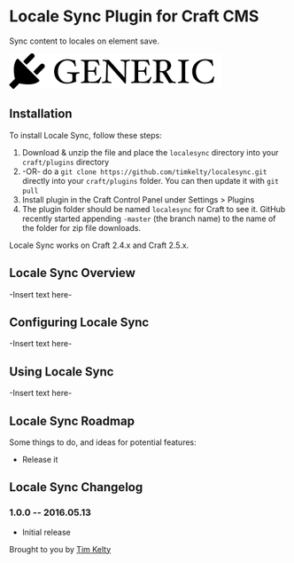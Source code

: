 # Locale Sync Plugin for Craft CMS

Sync content to locales on element save.

![Screenshot](resources/screenshots/plugin_logo.png)

## Installation

To install Locale Sync, follow these steps:

1. Download & unzip the file and place the `localesync` directory into your `craft/plugins` directory
2.  -OR- do a `git clone https://github.com/timkelty/localesync.git` directly into your `craft/plugins` folder.  You can then update it with `git pull`
3. Install plugin in the Craft Control Panel under Settings > Plugins
4. The plugin folder should be named `localesync` for Craft to see it.  GitHub recently started appending `-master` (the branch name) to the name of the folder for zip file downloads.

Locale Sync works on Craft 2.4.x and Craft 2.5.x.

## Locale Sync Overview

-Insert text here-

## Configuring Locale Sync

-Insert text here-

## Using Locale Sync

-Insert text here-

## Locale Sync Roadmap

Some things to do, and ideas for potential features:

* Release it

## Locale Sync Changelog

### 1.0.0 -- 2016.05.13

* Initial release

Brought to you by [Tim Kelty](http://fusionary.com/)
